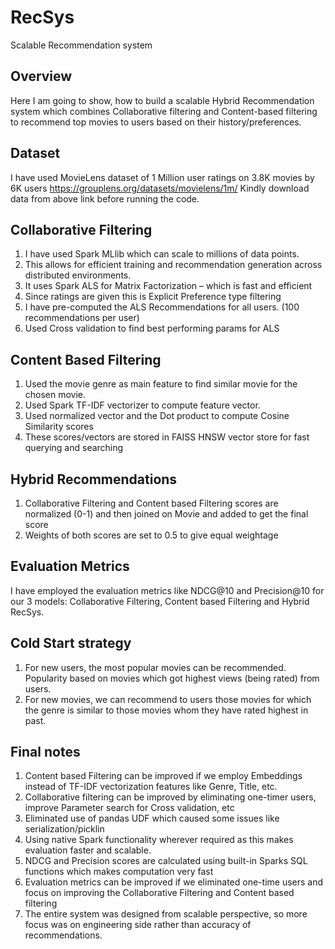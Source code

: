 # RecSys
Scalable Recommendation system

## Overview

Here I am going to show, how to build a scalable Hybrid Recommendation system which combines Collaborative filtering and Content-based filtering to recommend top movies to users based on their history/preferences.

## Dataset

I have used MovieLens dataset of 1 Million user ratings on 3.8K movies by 6K users
https://grouplens.org/datasets/movielens/1m/
Kindly download data from above link before running the code.

## Collaborative Filtering

1. I have used Spark MLlib which can scale to millions of data points.
2. This allows for efficient training and recommendation generation across distributed environments.
3. It uses Spark ALS for Matrix Factorization – which is fast and efficient
4. Since ratings are given this is Explicit Preference type filtering
5. I have pre-computed the ALS Recommendations for all users. (100 recommendations per user)
6. Used Cross validation to find best performing params for ALS

## Content Based Filtering

1. Used the movie genre as main feature to find similar movie for the chosen movie.
2. Used Spark TF-IDF vectorizer to compute feature vector.
3. Used normalized vector and the Dot product to compute Cosine Similarity scores
4. These scores/vectors are stored in FAISS HNSW vector store for fast querying and searching

## Hybrid Recommendations

1. Collaborative Filtering and Content based Filtering scores are normalized (0-1) and then joined on Movie and added to get the final score
2. Weights of both scores are set to 0.5 to give equal weightage

## Evaluation Metrics
I have employed the evaluation metrics like NDCG@10 and Precision@10 for our 3 models: Collaborative Filtering, Content based Filtering and Hybrid RecSys.

## Cold Start strategy

1. For new users, the most popular movies can be recommended. Popularity based on movies which got highest views (being rated) from users.
2. For new movies, we can recommend to users those movies for which the genre is similar to those movies whom they have rated highest in past.

## Final notes

1. Content based Filtering can be improved if we employ Embeddings instead of TF-IDF vectorization features like Genre, Title, etc.
2. Collaborative filtering can be improved by eliminating one-timer users, improve Parameter search for Cross validation, etc
3. Eliminated use of pandas UDF which caused some issues like serialization/picklin
4. Using native Spark functionality wherever required as this makes evaluation faster and scalable.
5. NDCG and Precision scores are calculated using built-in Sparks SQL functions which makes computation very fast
6. Evaluation metrics can be improved if we eliminated one-time users and focus on improving the Collaborative Filtering and Content based filtering
7. The entire system was designed from scalable perspective, so more focus was on engineering side rather than accuracy of recommendations.
